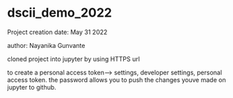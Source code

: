 # dscii_demo_2022


Project creation date: May 31 2022


author: Nayanika Gunvante

cloned project into jupyter by using HTTPS url


to create a personal access token--> settings, developer settings, personal access token.
 the password allows you to push the changes youve made on jupyter to github. 
